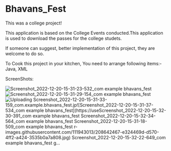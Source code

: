 # Bhavans_Fest
This was a college project!

This application is based on the College Events conducted.This application is used to download the passes for the college studets.

If someone can suggest, better implementation of this project, they are welcome to do so.

To Cook this project in your kitchen, You need to arrange following items:- Java, XML

ScreenShots:

![Screenshot_2022-12-20-15-31-23-532_com example bhavans_fest](https://user-images.githubusercontent.com/111943013/208642267-d9b3393e-02d9-4f9f-811d-f0440b9e540d.jpg)
![Screenshot_2022-12-20-15-31-29-154_com example bhavans_fest](https://user-images.githubusercontent.com/111943013/208642305-137c75bc-9521-4ddf-837c-00c341ddd731.jpg)
![Uploading Screenshot_2022-12-20-15-31-33-159_com.example.bhavans_fest.jp![Screenshot_2022-12-20-15-31-37-534_com example bhavans_fest](https://use![Screenshot_2022-12-20-15-32-30-391_com example bhavans_fest](https://user-images.githubusercontent.com/111943013/208642503-e8a2fdef-8a2c-4594-b7c2-a6c56772ba10.jpg)
![Screenshot_2022-12-20-15-32-34-564_com example bhavans_fest](https://user-images.githubusercontent.com/111943013/208642519-dacce6a3-cb86-49de-9725-4d0852403c18.jpg)
![Screenshot_2022-12-20-15-31-18-509_com example bhavans_fest](https://user-images.githubusercontent.com/111943013/208642541-f2074d66-0706-4c88-9d1b-d0417aaeba83.jpg)
r-images.githubusercontent.com/111943013/208642467-e324469d-d570-4ff2-a424-3535b0a7a808.jpg)
![Screenshot_2022-12-20-15-32-22-649_com example bhavans_fest](https://user-images.githubusercontent.com/111943013/208642484-e99de86c-a8e0-4ae7-869f-450b2afdaddb.jpg)
g…]()

